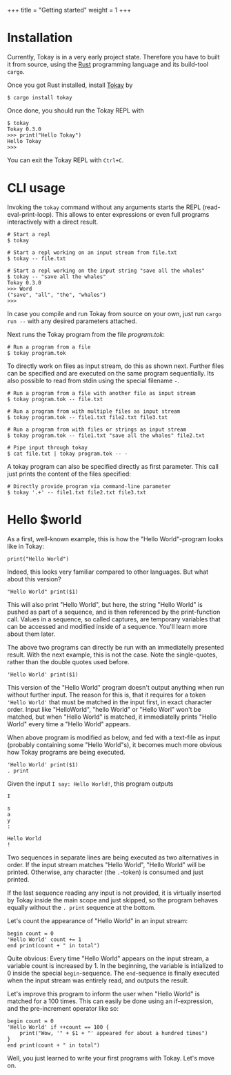 +++
title = "Getting started"
weight = 1
+++

# Installation

Currently, Tokay is in a very early project state. Therefore you have to built it from source, using the [Rust](https://www.rust-lang.org/) programming language and its build-tool `cargo`.

Once you got Rust installed, install [Tokay](https://github.com/phorward/tokay) by

```shell
$ cargo install tokay
```

Once done, you should run the Tokay REPL with
```
$ tokay
Tokay 0.3.0
>>> print("Hello Tokay")
Hello Tokay
>>>
```

You can exit the Tokay REPL with `Ctrl+C`.

# CLI usage

Invoking the `tokay` command without any arguments starts the REPL (read-eval-print-loop). This allows to enter expressions or even full programs interactively with a direct result.

```shell
# Start a repl
$ tokay

# Start a repl working on an input stream from file.txt
$ tokay -- file.txt

# Start a repl working on the input string "save all the whales"
$ tokay -- "save all the whales"
Tokay 0.3.0
>>> Word
("save", "all", "the", "whales")
>>>
```

In case you compile and run Tokay from source on your own, just run `cargo run --` with any desired parameters attached.

Next runs the Tokay program from the file *program.tok*:
```shell
# Run a program from a file
$ tokay program.tok
```

To directly work on files as input stream, do this as shown next. Further files can be specified and are executed on the same program sequentially. Its also possible to read from stdin using the special filename `-`.
```shell
# Run a program from a file with another file as input stream
$ tokay program.tok -- file.txt

# Run a program from with multiple files as input stream
$ tokay program.tok -- file1.txt file2.txt file3.txt

# Run a program from with files or strings as input stream
$ tokay program.tok -- file1.txt "save all the whales" file2.txt

# Pipe input through tokay
$ cat file.txt | tokay program.tok -- -
```

A tokay program can also be specified directly as first parameter. This call just prints the content of the files specified:
```shell
# Directly provide program via command-line parameter
$ tokay '.+' -- file1.txt file2.txt file3.txt
```

# Hello $world

As a first, well-known example, this is how the "Hello World"-program looks like in Tokay:
```tokay
print("Hello World")
```
Indeed, this looks very familiar compared to other languages. But what about this version?
```tokay
"Hello World" print($1)
```
This will also print "Hello World", but here, the string "Hello World" is pushed as part of a sequence, and is then referenced by the print-function call. Values in a sequence, so called captures, are temporary variables that can be accessed and modified inside of a sequence. You'll learn more about them later.

The above two programs can directly be run with an immediatelly presented result.
With the next example, this is not the case. Note the single-quotes, rather than the double quotes used before.
```tokay
'Hello World' print($1)
```
This version of the "Hello World" program doesn't output anything when run without further input. The reason for this is, that it requires for a token `'Hello World'` that must be matched in the input first, in exact character order. Input like "HelloWorld", "hello World" or "Hello Worl" won't be matched, but when "Hello World" is matched, it immediatelly prints "Hello World" every time a "Hello World" appears.

When above program is modified as below, and fed with a text-file as input (probably containing some "Hello World"s), it becomes much more obvious how Tokay programs are being executed.

```tokay
'Hello World' print($1)
. print
```
Given the input `I say: Hello World!`, this program outputs
```
I

s
a
y
:

Hello World
!
```
Two sequences in separate lines are being executed as two alternatives in order. If the input stream matches "Hello World", "Hello World" will be printed. Otherwise, any character (the `.`-token) is consumed and just printed.

If the last sequence reading any input is not provided, it is virtually inserted by Tokay inside the main scope and just skipped, so the program behaves equally without the `. print` sequence at the bottom.

Let's count the appearance of "Hello World" in an input stream:
```tokay
begin count = 0
'Hello World' count += 1
end print(count + " in total")
```
Quite obvious: Every time "Hello World" appears on the input stream, a variable count is increased by 1. In the beginning, the variable is intialized to 0 inside the special `begin`-sequence. The `end`-sequence is finally executed when the input stream was entirely read, and outputs the result.

Let's improve this program to inform the user when "Hello World" is matched for a 100 times. This can easily be done using an if-expression, and the pre-increment operator like so:
```tokay
begin count = 0
'Hello World' if ++count == 100 {
    print("Wow, '" + $1 + "' appeared for about a hundred times")
}
end print(count + " in total")
```

Well, you just learned to write your first programs with Tokay. Let's move on.
